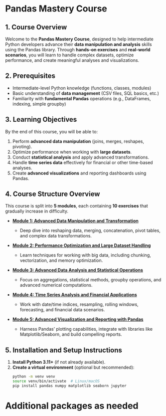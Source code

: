 # Pandas Mastery Course

## 1. Course Overview
Welcome to the **Pandas Mastery Course**, designed to help intermediate Python developers advance their **data manipulation and analysis** skills using the Pandas library. Through **hands-on exercises** and **real-world scenarios**, you will learn to handle complex datasets, optimize performance, and create meaningful analyses and visualizations.

## 2. Prerequisites
- Intermediate-level Python knowledge (functions, classes, modules)
- Basic understanding of **data management** (CSV files, SQL basics, etc.)
- Familiarity with **fundamental Pandas** operations (e.g., DataFrames, indexing, simple groupby)

## 3. Learning Objectives
By the end of this course, you will be able to:
1. Perform **advanced data manipulation** (joins, merges, reshapes, pivoting).
2. Optimize performance when working with **large datasets**.
3. Conduct **statistical analysis** and apply advanced transformations.
4. Handle **time series data** effectively for financial or other time-based analyses.
5. Create **advanced visualizations** and reporting dashboards using Pandas.

## 4. Course Structure Overview
This course is split into **5 modules**, each containing **10 exercises** that gradually increase in difficulty.

- **[Module 1: Advanced Data Manipulation and Transformation](./Module1-AdvancedDataManipulation/README.md)**
  - Deep dive into reshaping data, merging, concatenation, pivot tables, and complex data transformations.
  
- **[Module 2: Performance Optimization and Large Dataset Handling](./Module2-PerformanceOptimization/README.md)**
  - Learn techniques for working with big data, including chunking, vectorization, and memory optimization.
  
- **[Module 3: Advanced Data Analysis and Statistical Operations](./Module3-AdvancedDataAnalysis/README.md)**
  - Focus on aggregations, statistical methods, groupby operations, and advanced numerical computations.
  
- **[Module 4: Time Series Analysis and Financial Applications](./Module4-TimeSeriesAnalysis/README.md)**
  - Work with date/time indices, resampling, rolling windows, forecasting, and financial data scenarios.
  
- **[Module 5: Advanced Visualization and Reporting with Pandas](./Module5-AdvancedVisualization/README.md)**
  - Harness Pandas’ plotting capabilities, integrate with libraries like Matplotlib/Seaborn, and build compelling reports.

## 5. Installation and Setup Instructions
1. **Install Python 3.11+** (if not already available).
2. **Create a virtual environment** (optional but recommended):
   ```bash
   python -m venv venv
   source venv/bin/activate  # Linux/macOS
   pip install pandas numpy matplotlib seaborn jupyter
# Additional packages as needed

   
